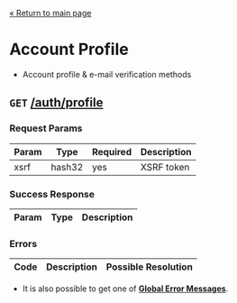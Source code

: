 [&laquo; Return to main page](../../README.md)

# Account Profile

* Account profile & e-mail verification methods

## `GET`  [/auth/profile]()

### Request Params

Param | Type | Required | Description
--- | --- | --- | ---
xsrf | hash32 | yes | XSRF token

### Success Response

Param | Type |  Description
--- | --- | --- 

### Errors

Code | Description| Possible Resolution
--- | --- | ---

* It is also possible to get one of [**Global Error Messages**](../../README.md#global-error-messages).